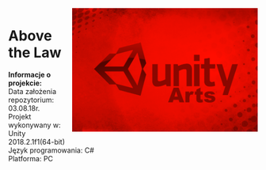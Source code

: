 <img align="right" src="https://github.com/trolit/AbovetheLaw/blob/master/images/title.png">

#          Above the Law  			#

<p align="left">
<b>Informacje o projekcie:</b></br>
Data założenia repozytorium: 03.08.18r. <br/>
Projekt wykonywany w: Unity 2018.2.1f1(64-bit) <br/>
Język programowania: C# <br/>
Platforma: PC <br/>
</p>